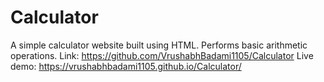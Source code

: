 # Calculator
A simple calculator website built using HTML. Performs basic arithmetic operations.
Link: https://github.com/VrushabhBadami1105/Calculator
Live demo: https://vrushabhbadami1105.github.io/Calculator/
